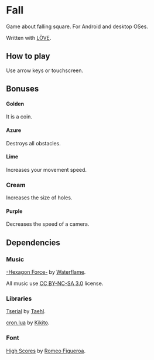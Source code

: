 Fall
====
Game about falling square. For Android and desktop OSes.

Written with [LÖVE](http://love2d.org).

How to play
-----------
Use arrow keys or touchscreen.

Bonuses
-------
#### Golden
It is a coin.
#### Azure
Destroys all obstacles.
#### Lime
Increases your movement speed.
### Cream
Increases the size of holes.
#### Purple
Decreases the speed of a camera.

Dependencies
------------

### Music
[-Hexagon Force-](http://www.newgrounds.com/audio/listen/568699) by [Waterflame](http://www.waterflamemusic.com).

All music use [CC BY-NC-SA 3.0](http://creativecommons.org/licenses/by-nc-sa/3.0/legalcode) license.

### Libraries
[Tserial](https://love2d.org/wiki/Tserial) by [Taehl](https://love2d.org/wiki/User:Taehl).

[cron.lua](https://github.com/kikito/cron.lua) by [Kikito](http://kiki.to).

### Font
[High Scores](http://fontstruct.com/fontstructions/show/352301) by [Romeo Figueroa](http://fontstruct.com/fontstructors/romeo_figueroa).
